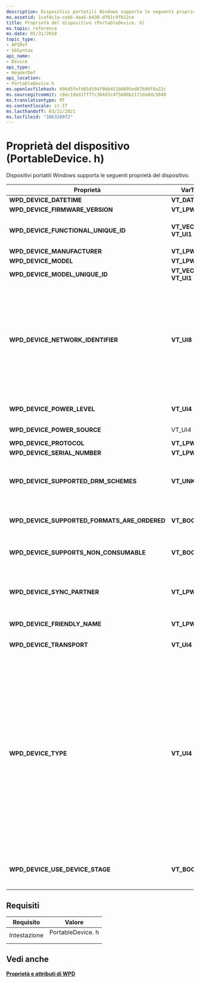 ```yaml
---
description: Dispositivi portatili Windows supporta le seguenti proprietà del dispositivo.
ms.assetid: 1caf4c1a-ceb6-4aa5-b430-df01c9fb22ce
title: Proprietà del dispositivo (PortableDevice. h)
ms.topic: reference
ms.date: 05/31/2018
topic_type:
- APIRef
- kbSyntax
api_name:
- Device
api_type:
- HeaderDef
api_location:
- PortableDevice.h
ms.openlocfilehash: 696d5fefd65d194f9bb451b0095ed87b90f8a22c
ms.sourcegitcommit: c8ec1ded1ffffc364d3c4f560bb2171da0dc5040
ms.translationtype: MT
ms.contentlocale: it-IT
ms.lasthandoff: 03/22/2021
ms.locfileid: "106328972"
---
```

# <a name="device-properties-portabledeviceh"></a>Proprietà del dispositivo (PortableDevice. h)

Dispositivi portatili Windows supporta le seguenti proprietà del dispositivo.



<table>
<thead>
<tr class="header">
<th>Proprietà</th>
<th>VarType</th>
<th>Descrizione</th>
</tr>
</thead>
<tbody>
<tr class="odd">
<td><span id="wpd_device_datetime"></span><span id="WPD_DEVICE_DATETIME"></span><strong>WPD_DEVICE_DATETIME</strong></td>
<td><strong>VT_DATE</strong></td>
<td>Data e ora correnti del dispositivo.</td>
</tr>
<tr class="even">
<td><span id="wpd_device_firmware_version"></span><span id="WPD_DEVICE_FIRMWARE_VERSION"></span><strong>WPD_DEVICE_FIRMWARE_VERSION</strong></td>
<td><strong>VT_LPWSTR</strong></td>
<td>Versione del firmware del dispositivo.</td>
</tr>
<tr class="odd">
<td><span id="wpd_device_functional_unique_id"></span><span id="WPD_DEVICE_FUNCTIONAL_UNIQUE_ID"></span><strong>WPD_DEVICE_FUNCTIONAL_UNIQUE_ID</strong></td>
<td><strong>VT_VECTOR | VT_UI1</strong></td>
<td>Identificatore univoco a 16 byte comune tra più trasporti supportati dal dispositivo. Se un singolo dispositivo supporta più trasporti, questa proprietà può essere usata per associare i vari driver WPD di trasporto a tale dispositivo.</td>
</tr>
<tr class="even">
<td><span id="wpd_device_manufacturer"></span><span id="WPD_DEVICE_MANUFACTURER"></span><strong>WPD_DEVICE_MANUFACTURER</strong></td>
<td><strong>VT_LPWSTR</strong></td>
<td>Nome del produttore di dispositivi leggibile.</td>
</tr>
<tr class="odd">
<td><span id="wpd_device_model"></span><span id="WPD_DEVICE_MODEL"></span><strong>WPD_DEVICE_MODEL</strong></td>
<td><strong>VT_LPWSTR</strong></td>
<td>Modello del dispositivo.</td>
</tr>
<tr class="even">
<td><span id="wpd_device_model_unique_id"></span><span id="WPD_DEVICE_MODEL_UNIQUE_ID"></span><strong>WPD_DEVICE_MODEL_UNIQUE_ID</strong></td>
<td><strong>VT_VECTOR | VT_UI1</strong></td>
<td>Identificatore univoco a 16 byte usato per distinguere tra modelli diversi di un dispositivo.</td>
</tr>
<tr class="odd">
<td><strong>WPD_DEVICE_NETWORK_IDENTIFIER</strong></td>
<td><strong>VT_UI8</strong></td>
<td>Valore che specifica l'identificatore di rete EUI-64 del dispositivo. Questa proprietà viene utilizzata per le operazioni di rete fuori banda. Se il dispositivo dispone di indirizzi di rete fisica MAC-48 (tipici di reti IPv4), l'indirizzo MAC-48 viene codificato nell'indirizzo EUI-64 come due metà dell'indirizzo MAC-48 separato da FF-FF. Il valore EUI-64 viene archiviato in &quot; ordine di rete &quot; o &quot; Big-Endian &quot; , in cui un indirizzo EUI-64 01-02-03-FF-FF-04-05-06 viene inserito nella VT_UI8 in modo che il valore decimale sia 72624942021346566. Questa proprietà è obbligatoria per tutti i dispositivi che supportano l'autenticazione nominale o protetta. Questa proprietà è consigliata nei dispositivi che supportano solo l'autenticazione zero. Il valore può essere usato dall'host per stabilire automaticamente l'accesso al dispositivo senza l'intervento dell'utente.<br/></td>
</tr>
<tr class="even">
<td><span id="wpd_device_power_level"></span><span id="WPD_DEVICE_POWER_LEVEL"></span><strong>WPD_DEVICE_POWER_LEVEL</strong></td>
<td><strong>VT_UI4</strong></td>
<td>Valore compreso tra 0 e 100 che specifica il livello di alimentazione della batteria del dispositivo, con 0 come None e 100 completamente addebitato.</td>
</tr>
<tr class="odd">
<td><span id="wpd_device_power_source"></span><span id="WPD_DEVICE_POWER_SOURCE"></span><strong>WPD_DEVICE_POWER_SOURCE</strong></td>
<td>VT_UI4</td>
<td>Enumerazione <a href="wpd-power-sources.md"><strong>WPD_POWER_SOURCES</strong></a> che specifica la fonte di alimentazione del dispositivo.</td>
</tr>
<tr class="even">
<td><span id="wpd_device_protocol"></span><span id="WPD_DEVICE_PROTOCOL"></span><strong>WPD_DEVICE_PROTOCOL</strong></td>
<td><strong>VT_LPWSTR</strong></td>
<td>Protocollo del dispositivo in uso.</td>
</tr>
<tr class="odd">
<td><span id="wpd_device_serial_number"></span><span id="WPD_DEVICE_SERIAL_NUMBER"></span><strong>WPD_DEVICE_SERIAL_NUMBER</strong></td>
<td><strong>VT_LPWSTR</strong></td>
<td>Numero di serie del dispositivo.</td>
</tr>
<tr class="even">
<td><span id="wpd_device_supported_drm_scheme"></span><span id="WPD_DEVICE_SUPPORTED_DRM_SCHEME"></span><strong>WPD_DEVICE_SUPPORTED_DRM_SCHEMES</strong></td>
<td><strong>VT_UNKNOWN</strong></td>
<td>Valore che specifica se i formati supportati restituiti dal dispositivo sono in un ordine preferenziale. Il primo formato dell'elenco è preferito dal dispositivo, mentre l'ultimo è il meno preferibile. Le applicazioni possono usare questa proprietà per determinare se i formati supportati da un dispositivo sono elencati in un ordine preferito.<br/></td>
</tr>
<tr class="odd">
<td><span id="wpd_device_supported_formats_are_ordered"></span><span id="WPD_DEVICE_SUPPORTED_FORMATS_ARE_ORDERED"></span><strong>WPD_DEVICE_SUPPORTED_FORMATS_ARE_ORDERED</strong></td>
<td><strong>VT_BOOL</strong></td>
<td>Valore booleano che specifica se i formati supportati restituiti dal dispositivo sono in un ordine preferito; ovvero, è preferibile il primo formato restituito, mentre l'ultimo formato restituito è il meno preferibile.</td>
</tr>
<tr class="even">
<td><span id="wpd_device_supports_non_consumable"></span><span id="WPD_DEVICE_SUPPORTS_NON_CONSUMABLE"></span><strong>WPD_DEVICE_SUPPORTS_NON_CONSUMABLE</strong></td>
<td><strong>VT_BOOL</strong></td>
<td>Valore booleano che specifica se il dispositivo supporta oggetti non utilizzabili. Si tratta di oggetti che il dispositivo è destinato solo a archiviare, non riprodurre o utilizzare in alcun modo.</td>
</tr>
<tr class="odd">
<td><span id="wpd_device_sync_partner"></span><span id="WPD_DEVICE_SYNC_PARTNER"></span><strong>WPD_DEVICE_SYNC_PARTNER</strong></td>
<td><strong>VT_LPWSTR</strong></td>
<td>Descrizione leggibile del <em>partner di sincronizzazione</em>di un dispositivo. Si tratta di un dispositivo, un'applicazione o un server con il quale comunica il dispositivo per mantenere uno stato comune o un gruppo di file tra entrambi i partner. Gli esempi includono programmi di posta elettronica e librerie di musica.</td>
</tr>
<tr class="even">
<td><span id="wpd_device_friendly_name"></span><span id="WPD_DEVICE_FRIENDLY_NAME"></span><strong>WPD_DEVICE_FRIENDLY_NAME</strong></td>
<td><strong>VT_LPWSTR</strong></td>
<td>Valore che rappresenta il nome descrittivo impostato dall'utente sul dispositivo.</td>
</tr>
<tr class="odd">
<td><span id="wpd_device_transport"></span><span id="WPD_DEVICE_TRANSPORT"></span><strong>WPD_DEVICE_TRANSPORT</strong></td>
<td><strong>VT_UI4</strong></td>
<td>il trasporto supportato dal dispositivo, ad esempio USB, IP o Bluetooth. I valori validi sono del tipo di enumerazione <a href="wpd-device-transports.md"><strong>WPD_DEVICE_TRANSPORTS</strong></a> .</td>
</tr>
<tr class="even">
<td><span id="wpd_device_type"></span><span id="WPD_DEVICE_TYPE"></span><strong>WPD_DEVICE_TYPE</strong></td>
<td><strong>VT_UI4</strong></td>
<td>Valore che specifica il tipo di dispositivo; le applicazioni utilizzano questa proprietà solo a scopo di rappresentazione. Le caratteristiche funzionali del dispositivo vengono decise tramite oggetti funzionali. I dispositivi che non forniscono un'icona di dispositivo, ad esempio un <strong>WPD_RESOURCE_ICON</strong> per l'oggetto dispositivo, verranno rappresentati nello spazio dei nomi WPD con un'icona generica. Questa icona dipenderà dal tipo di dispositivo specificato. ad esempio, se il tipo di dispositivo è un telefono cellulare, viene utilizzata l'icona generica Phone. Alla prima installazione del dispositivo, il programma di installazione della classe WPD eseguirà una query sul valore della proprietà e lo archivia nel registro di sistema del dispositivo sotto il valore PORTABLE_DEVICE_TYPE come REG_DWORD.<br/> I valori possibili di questo parametro sono delineati dall'enumerazione <a href="object-properties.md"><strong>WPD_DEVICE_TYPES</strong></a> definita in portabledevice. h. I valori possibili sono:<br/> <dl> <strong>WPD_DEVICE_TYPE_GENERIC</strong><br />
<strong>WPD_DEVICE_TYPE_CAMERA</strong><br />
<strong>WPD_DEVICE_TYPE_MEDIA_PLAYER</strong><br />
<strong>WPD_DEVICE_TYPE_PHONE</strong><br />
<strong>WPD_DEVICE_TYPE_VIDEO</strong><br />
<strong>WPD_DEVICE_TYPE_PERSONAL_INFORMATION_MANAGER</strong><br />
<strong>WPD_DEVICE_TYPE_AUDIO_RECORDER</strong><br />
</dl></td>
</tr>
<tr class="odd">
<td><span id="wpd_device_use_device_stage"></span><span id="WPD_DEVICE_USE_DEVICE_STAGE"></span><strong>WPD_DEVICE_USE_DEVICE_STAGE</strong></td>
<td><strong>VT_BOOL</strong></td>
<td>Se questa proprietà esiste ed è impostata su <strong>true</strong>, il dispositivo può essere usato con la fase del dispositivo. Questa operazione è destinata ai dispositivi che non possono archiviare i metadati usando il <strong>servizio metadati del dispositivo</strong>, ma forniranno metadati sui server Microsoft.</td>
</tr>
</tbody>
</table>



 

## <a name="requirements"></a>Requisiti



| Requisito | Valore |
|-------------------|---------------------------------------------------------------------------------------------|
| Intestazione<br/> | <dl> <dt>PortableDevice. h</dt> </dl> |



## <a name="see-also"></a>Vedi anche

<dl> <dt>

[**Proprietà e attributi di WPD**](properties-and-attributes.md)
</dt> </dl>

 

 




